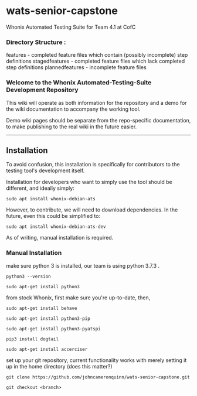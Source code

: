 # wats-senior-capstone
Whonix Automated Testing Suite for Team 4.1 at CofC

### Directory Structure :

features - completed feature files which contain (possibly incomplete) step definitions
stagedfeatures - completed feature files which lack completed step definitions
plannedfeatures - incomplete feature files

### Welcome to the Whonix Automated-Testing-Suite Development Repository

This wiki will operate as both information for the repository and a demo for the wiki documentation to accompany the working tool.

Demo wiki pages should be separate from the repo-specific documentation, to make publishing to the real wiki in the future easier.

***

## Installation

To avoid confusion, this installation is specifically for contributors to the testing tool's development itself. 

Installation for developers who want to simply use the tool should be different, and ideally simply:

`sudo apt install whonix-debian-ats`

However, to contribute, we will need to download dependencies. In the future, even this could be simplified to:

`sudo apt install whonix-debian-ats-dev`

As of writing, manual installation is required.

### Manual Installation

make sure python 3 is installed, our team is using python 3.7.3 .

`python3 --version`

`sudo apt-get install python3`

from stock Whonix, first make sure you're up-to-date, then,

`sudo apt-get install behave`

`sudo apt-get install python3-pip`

`sudo apt-get install python3-pyatspi`

`pip3 install dogtail` 

`sudo apt-get install accerciser`

set up your git repository, current functionality works with merely setting it up in the home directory (does this matter?)

`git clone https://github.com/johncameronquinn/wats-senior-capstone.git`

`git checkout <branch>`

